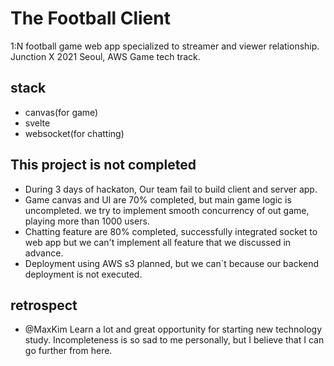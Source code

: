 # The Football Client

1:N football game web app specialized to streamer and viewer relationship. Junction X 2021 Seoul, AWS Game tech track.

## stack

- canvas(for game)
- svelte
- websocket(for chatting)

## This project is not completed

- During 3 days of hackaton, Our team fail to build client and server app.
- Game canvas and UI are 70% completed, but main game logic is uncompleted. we try to implement smooth concurrency of out game, playing more than 1000 users.
- Chatting feature are 80% completed, successfully integrated socket to web app but we can't implement all feature that we discussed in advance.
- Deployment using AWS s3 planned, but we can`t because our backend deployment is not executed.

## retrospect

- @MaxKim
  Learn a lot and great opportunity for starting new technology study. Incompleteness is so sad to me personally, but I believe that I can go further from here.
